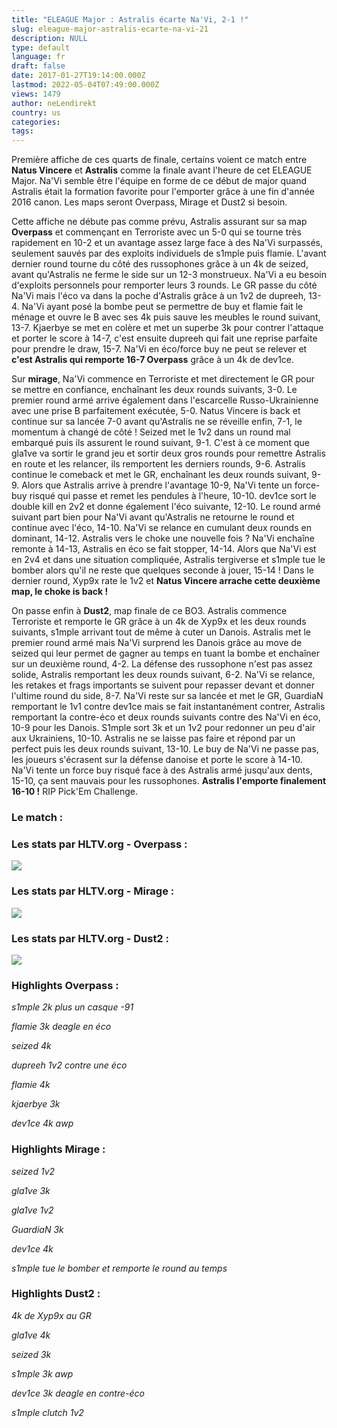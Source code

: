 ```yaml
---
title: "ELEAGUE Major : Astralis écarte Na'Vi, 2-1 !"
slug: eleague-major-astralis-ecarte-na-vi-21
description: NULL
type: default
language: fr
draft: false
date: 2017-01-27T19:14:00.000Z
lastmod: 2022-05-04T07:49:00.000Z
views: 1479
author: neLendirekt
country: us
categories:
tags:
---
```

Première affiche de ces quarts de finale, certains voient ce match entre **Natus Vincere** et **Astralis** comme la finale avant l'heure de cet ELEAGUE Major. Na'Vi semble être l'équipe en forme de ce début de major quand Astralis était la formation favorite pour l'emporter grâce à une fin d'année 2016 canon. Les maps seront Overpass, Mirage et Dust2 si besoin.

Cette affiche ne débute pas comme prévu, Astralis assurant sur sa map **Overpass** et commençant en Terroriste avec un 5-0 qui se tourne très rapidement en 10-2 et un avantage assez large face à des Na'Vi surpassés, seulement sauvés par des exploits individuels de s1mple puis flamie. L'avant dernier round tourne du côté des russophones grâce à un 4k de seized, avant qu'Astralis ne ferme le side sur un 12-3 monstrueux. Na'Vi a eu besoin d'exploits personnels pour remporter leurs 3 rounds. Le GR passe du côté Na'Vi mais l'éco va dans la poche d'Astralis grâce à un 1v2 de dupreeh, 13-4\. Na'Vi ayant posé la bombe peut se permettre de buy et flamie fait le ménage et ouvre le B avec ses 4k puis sauve les meubles le round suivant, 13-7\. Kjaerbye se met en colère et met un superbe 3k pour contrer l'attaque et porter le score à 14-7, c'est ensuite dupreeh qui fait une reprise parfaite pour prendre le draw, 15-7\. Na'Vi en éco/force buy ne peut se relever et **c'est Astralis qui remporte 16-7 Overpass** grâce à un 4k de dev1ce.

Sur **mirage**, Na'Vi commence en Terroriste et met directement le GR pour se mettre en confiance, enchaînant les deux rounds suivants, 3-0\. Le premier round armé arrive également dans l'escarcelle Russo-Ukrainienne avec une prise B parfaitement exécutée, 5-0\. Natus Vincere is back et continue sur sa lancée 7-0 avant qu'Astralis ne se réveille enfin, 7-1, le momentum à changé de côté ! Seized met le 1v2 dans un round mal embarqué puis ils assurent le round suivant, 9-1\. C'est à ce moment que gla1ve va sortir le grand jeu et sortir deux gros rounds pour remettre Astralis en route et les relancer, ils remportent les derniers rounds, 9-6\. Astralis continue le comeback et met le GR, enchaînant les deux rounds suivant, 9-9\. Alors que Astralis arrive à prendre l'avantage 10-9, Na'Vi tente un force-buy risqué qui passe et remet les pendules à l'heure, 10-10\. dev1ce sort le double kill en 2v2 et donne également l'éco suivante, 12-10\. Le round armé suivant part bien pour Na'Vi avant qu'Astralis ne retourne le round et continue avec l'éco, 14-10\. Na'Vi se relance en cumulant deux rounds en dominant, 14-12\. Astralis vers le choke une nouvelle fois ? Na'Vi enchaîne remonte à 14-13, Astralis en éco se fait stopper, 14-14\. Alors que Na'Vi est en 2v4 et dans une situation compliquée, Astralis tergiverse et s1mple tue le bomber alors qu'il ne reste que quelques seconde à jouer, 15-14 ! Dans le dernier round, Xyp9x rate le 1v2 et **Natus Vincere arrache cette deuxième map, le choke is back !**

On passe enfin à **Dust2**, map finale de ce BO3\. Astralis commence Terroriste et remporte le GR grâce à un 4k de Xyp9x et les deux rounds suivants, s1mple arrivant tout de même à cuter un Danois. Astralis met le premier round armé mais Na'Vi surprend les Danois grâce au move de seized qui leur permet de gagner au temps en tuant la bombe et enchaîner sur un deuxième round, 4-2\. La défense des russophone n'est pas assez solide, Astralis remportant les deux rounds suivant, 6-2\. Na'Vi se relance, les retakes et frags importants se suivent pour repasser devant et donner l'ultime round du side, 8-7\. Na'Vi reste sur sa lancée et met le GR, GuardiaN remportant le 1v1 contre dev1ce mais se fait instantanément contrer, Astralis remportant la contre-éco et deux rounds suivants contre des Na'Vi en éco, 10-9 pour les Danois. S1mple sort 3k et un 1v2 pour redonner un peu d'air aux Ukrainiens, 10-10\. Astralis ne se laisse pas faire et répond par un perfect puis les deux rounds suivant, 13-10\. Le buy de Na'Vi ne passe pas, les joueurs s'écrasent sur la défense danoise et porte le score à 14-10\. Na'Vi tente un force buy risqué face à des Astralis armé jusqu'aux dents, 15-10, ça sent mauvais pour les russophones. **Astralis l'emporte finalement 16-10 !** RIP Pick'Em Challenge.

### Le match :

### Les stats par HLTV.org - Overpass : 

_![](/storage/images/588b7407f2c267c9502ef7eafb1098bba5a3dd4d97f2apng.png)_

### Les stats par HLTV.org - Mirage : 

![](/storage/images/588b8bf8371b8_ab4abf30ad7bdd31228eb7890fe672e6png.png)

### Les stats par HLTV.org - Dust2 : 

_![](/storage/images/588b9c4bb61c7e18f5a65295536b1fc799d6355a4ba2bpng.png)_  

### Highlights Overpass :

_s1mple 2k plus un casque -91_  

_flamie 3k deagle en éco_  

_seized 4k_  

_dupreeh 1v2 contre une éco_  

_flamie 4k_  

_kjaerbye 3k_  

_dev1ce 4k awp_  

### 

### Highlights Mirage :

_seized 1v2_  

_gla1ve 3k_  

_gla1ve 1v2_  

_GuardiaN 3k_  

_dev1ce 4k_  

_s1mple tue le bomber et remporte le round au temps_  

### 

### Highlights Dust2 :

_4k de Xyp9x au GR_  

_gla1ve 4k_  

_seized 3k_  

_s1mple 3k awp_  

_dev1ce 3k deagle en contre-éco_  

_s1mple clutch 1v2_  
